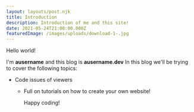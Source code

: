 ```yaml
---
layout: layouts/post.njk
title: Introduction
description: Introduction of me and this site!
date: 2021-05-24T21:00:00.000Z
featuredImage: /images/uploads/download-1-.jpg
---
```

Hello world!

I'm **ausername** and this blog is **ausername.dev** In this blog we'll be trying to cover the following topics:

* Code issues of viewers

  * Full on tutorials on how to create your own website!

    Happy coding!